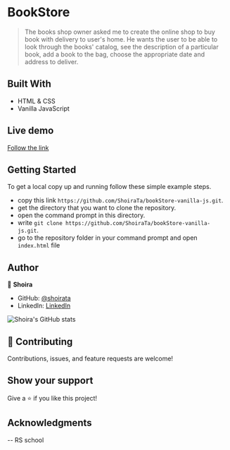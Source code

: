 # BookStore

> The books shop owner asked me to create the online shop to buy book with delivery to user's home. He wants the user to be able to look through the books' catalog, see the description of a particular book, add a book to the bag, choose the appropriate date and address to deliver.

## Built With

- HTML & CSS
- Vanilla JavaScript

## Live demo

[Follow the link](https://shoirata.github.io/bookStore-vanilla-js/src/pages/books/index.html)

## Getting Started

To get a local copy up and running follow these simple example steps.

- copy this link `https://github.com/ShoiraTa/bookStore-vanilla-js.git`.
- get the directory that you want to clone the repository.
- open the command prompt in this directory.
- write `git clone https://github.com/ShoiraTa/bookStore-vanilla-js.git`.
- go to the repository folder in your command prompt and open `index.html` file

## Author

👤 **Shoira**

- GitHub: [@shoirata](https://github.com/shoirata)
- LinkedIn: [LinkedIn](https://www.linkedin.com/in/shoira-tashpulatova-bab4a7122/)

![Shoira's GitHub stats](https://github-readme-stats.vercel.app/api?username=shoirata&count_private=true&theme=dark&show_icons=true)

## 🤝 Contributing

Contributions, issues, and feature requests are welcome!

## Show your support

Give a ⭐️ if you like this project!

## Acknowledgments

-- RS school
